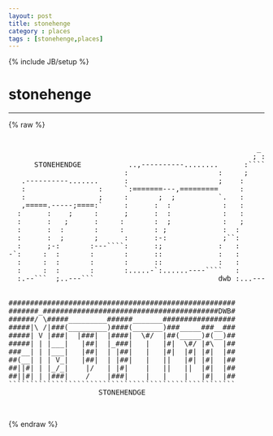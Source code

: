 ```yaml
---
layout: post
title: stonehenge
category : places
tags : [stonehenge,places]
---
```

{% include JB/setup %}
# stonehenge
---
{% raw %}
<pre>

                                                          _
                                                         ; : 
      STONEHENDGE           ..,----------........      :````--.
                           :                     :     ;      :
   .----------.......      :                     ;    :       :
   :                 :     `:=======---,=========     :       :
   :                 ;     :       ;  ;          `.   :       :
   ,=====.-----;====:`     :      :  :            :   :       :
  :      :    ;     :      ;      :  :            :   :       :
  :      :   ;      :     :       :  ;            :   ;       :
  :      :  :       :     :       : ;             :  :        :
  :      :  ;       ;      :      :-:             ;``:        :
  :      ;-:       :---````:      :;             :   :        :`--...
-`:     :  :       :       :      ::             :   :        :
  :     :  :       :       :      ::             :   :        :
  :     :  :       :       :.....-`:......----````   :        :
  :.--```  ;..---```                             dwb :...---```


#####################################################
#######_#########################################DWB#
######/ \#####_________######_______#################
#####|\ /|###(_________)####(_______)###_____###__###
#####| V |###|  |###|  |####|  \#/  |##(_____)#(__)##
#####| | |___|   |##|  |_###|   |   |#|  \#/ |#\  |##
###__| | |___|   |##|  | |##|   |   |#|  |#| |#|  |##
##(__| | | V_|   |##|  | |##|   |   ||   |#| |#|  |##
##||#| | |_/_|    |/   | |#|    |   ||   ||  |#|  |##
##||#| | |###|    /    |###|    |   |    |   |#|  |##
`````````````````````````````````````````````````````
                     STONEHENDGE

 </pre>
{% endraw %}
